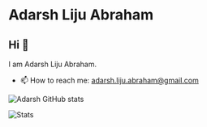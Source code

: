 # Adarsh Liju Abraham

## Hi 👋 
I am Adarsh Liju Abraham.

<!-- - 🔭 I’m currently working on Graph Projects -->
<!-- - 👯 I’m looking to collaborate on Linux and C++ projects -->
- 📫 How to reach me: adarsh.liju.abraham@gmail.com

![Adarsh GitHub stats](https://github-readme-stats.vercel.app/api?username=Adarsh-Liju&show_icons=true&theme=radical)


![Stats](https://api.githubtrends.io/user/svg/Adarsh-Liju/langs?time_range=one_year&theme=dark)
